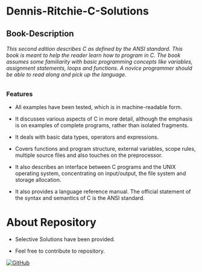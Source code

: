 # Dennis-Ritchie-C-Solutions 

## Book-Description

###### This second edition describes C as defined by the ANSI standard. This book is meant to help the reader learn how to program in C. The book assumes some familiarity with basic programming concepts like variables, assignment statements, loops and functions. A novice programmer should be able to read along and pick up the language.

 ### Features

- All examples have been tested, which is in machine-readable form.

- It discusses various aspects of C in more detail, although the emphasis is on examples of complete programs, rather than isolated fragments.

- It deals with basic data types, operators and expressions.

- Covers functions and program structure, external variables, scope rules, multiple source files and also touches on the preprocessor.

- It also describes an interface between C programs and the UNIX operating system, concentrating on input/output, the file system and storage allocation.

- It also provides a language reference manual. The official statement of the syntax and semantics of C is the ANSI standard.

# About Repository

- Selective Solutions have been provided.

- Feel free to contribute to repository.


[![GitHub](https://img.shields.io/github/license/mashape/apistatus.svg?style=for-the-badge)](https://github.com/Verkiya/Dennis-Ritchie-C-Solutions)

